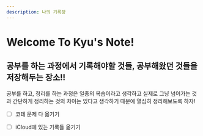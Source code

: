 ```yaml
---
description: 나의 기록장
---
```


# Welcome To Kyu's Note!

## 공부를 하는 과정에서 기록해야할 것들, 공부해왔던 것들을 저장해두는 장소!!



공부를 하고, 정리를 하는 과정은 일종의 복습이라고 생각하고 실제로 그냥 넘어가는 것과 간단하게 정리하는 것의 차이는 있다고 생각하기 때문에 열심히 정리해보도록 하자!





* [ ] 코테 문제 다 옮기기
* [ ] iCloud에 있는 기록들 옮기기



